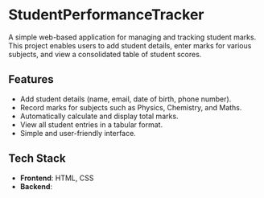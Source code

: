 # StudentPerformanceTracker

A simple web-based application for managing and tracking student marks. This project enables users to add student details, enter marks for various subjects, and view a consolidated table of student scores.

## Features

- Add student details (name, email, date of birth, phone number).
- Record marks for subjects such as Physics, Chemistry, and Maths.
- Automatically calculate and display total marks.
- View all student entries in a tabular format.
- Simple and user-friendly interface.

## Tech Stack

- **Frontend**: HTML, CSS
- **Backend**: 